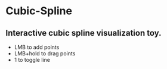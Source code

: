 # Cubic-Spline

## Interactive cubic spline visualization toy.

- LMB to add points
- LMB+hold to drag points
- 1 to toggle line